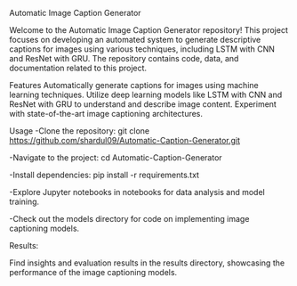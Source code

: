 Automatic Image Caption Generator


Welcome to the Automatic Image Caption Generator repository! This project focuses on developing an automated system to generate descriptive captions for images using various techniques, including LSTM with CNN and ResNet with GRU. The repository contains code, data, and documentation related to this project.


Features
Automatically generate captions for images using machine learning techniques.
Utilize deep learning models like LSTM with CNN and ResNet with GRU to understand and describe image content.
Experiment with state-of-the-art image captioning architectures.



Usage
-Clone the repository: git clone https://github.com/shardul09/Automatic-Caption-Generator.git

-Navigate to the project: cd Automatic-Caption-Generator

-Install dependencies: pip install -r requirements.txt

-Explore Jupyter notebooks in notebooks for data analysis and model training.

-Check out the models directory for code on implementing image captioning models.

Results:

Find insights and evaluation results in the results directory, showcasing the performance of the image captioning models.
